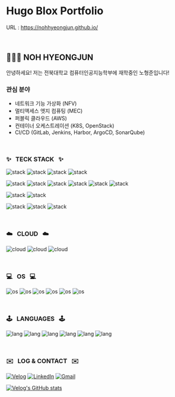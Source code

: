 # Hugo Blox Portfolio

URL : https://nohhyeongjun.github.io/

&nbsp;

## 🧑🏻‍💻 NOH HYEONGJUN

안녕하세요! 저는 전북대학교 컴퓨터인공지능학부에 재학중인 노형준입니다!

### 관심 분야

- 네트워크 기능 가상화 (NFV)
- 멀티액세스 엣지 컴퓨팅 (MEC)
- 퍼블릭 클라우드 (AWS)
- 컨테이너 오케스트레이션 (K8S, OpenStack)
- CI/CD (GitLab, Jenkins, Harbor, ArgoCD, SonarQube)

&nbsp;

### ✨ &nbsp; TECK STACK &nbsp; ✨

![stack](https://img.shields.io/badge/docker-%230db7ed.svg?style=for-the-badge&logo=docker&logoColor=white)
![stack](https://img.shields.io/badge/kubernetes-%23326ce5.svg?style=for-the-badge&logo=kubernetes&logoColor=white)
![stack](https://img.shields.io/badge/ansible-%231A1918.svg?style=for-the-badge&logo=ansible&logoColor=white)
![stack](https://img.shields.io/badge/terraform-%235835CC.svg?style=for-the-badge&logo=terraform&logoColor=white)

![stack](https://img.shields.io/badge/gitlab-FC6D26.svg?style=for-the-badge&logo=gitlab&logoColor=white)
![stack](https://img.shields.io/badge/Jenkins-D24939?style=for-the-badge&logo=Jenkins&logoColor=white)
![stack](https://img.shields.io/badge/circleci-343434?style=for-the-badge&logo=circleci&logoColor=white)
![stack](https://img.shields.io/badge/harbor-60B932?style=for-the-badge&logo=harbor&logoColor=white)
![stack](https://img.shields.io/badge/argocd-FF7328?style=for-the-badge&logo=argo&logoColor=white)
![stack](https://img.shields.io/badge/sonarqube-4E9BCD?style=for-the-badge&logo=sonarqube&logoColor=white)

![stack](https://img.shields.io/badge/grafana-%23F46800.svg?style=for-the-badge&logo=grafana&logoColor=white)
![stack](https://img.shields.io/badge/Prometheus-E6522C?style=for-the-badge&logo=Prometheus&logoColor=white)

![stack](https://img.shields.io/badge/React-20232A?style=for-the-badge&logo=react&logoColor=61DAFB)
![stack](https://img.shields.io/badge/React_Native-20232A?style=for-the-badge&logo=react&logoColor=61DAFB)
![stack](https://img.shields.io/badge/Flutter-02569B?style=for-the-badge&logo=flutter&logoColor=white)

&nbsp;

### ☁️ &nbsp; CLOUD &nbsp; ☁️

![cloud](https://img.shields.io/badge/Amazon_AWS-232F3E?style=for-the-badge&logo=amazonwebservices&logoColor=white)
![cloud](https://img.shields.io/badge/Naver_Cloud-03C75A?style=for-the-badge&logo=naver&logoColor=white)
![cloud](https://img.shields.io/badge/OpenStack-ED1944?style=for-the-badge&logo=openstack&logoColor=white)

&nbsp;

### 💻 &nbsp; OS &nbsp; 💻

![os](https://img.shields.io/badge/Linux-FCC624?style=for-the-badge&logo=linux&logoColor=black)
![os](https://img.shields.io/badge/mac%20os-000000?style=for-the-badge&logo=apple&logoColor=white)
![os](https://img.shields.io/badge/Ubuntu-E95420?style=for-the-badge&logo=ubuntu&logoColor=white)
![os](https://img.shields.io/badge/Windows-0078D6?style=for-the-badge&logo=windows&logoColor=white)
![os](https://img.shields.io/badge/Red%20Hat-EE0000?style=for-the-badge&logo=redhat&logoColor=white)
![os](https://img.shields.io/badge/Cent%20OS-262577?style=for-the-badge&logo=CentOS&logoColor=white)

&nbsp;

### 🕹️ &nbsp; LANGUAGES &nbsp; 🕹️

![lang](https://img.shields.io/badge/C-00599C?style=for-the-badge&logo=c&logoColor=white)
![lang](https://img.shields.io/badge/C%2B%2B-00599C?style=for-the-badge&logo=c%2B%2B&logoColor=white)
![lang](https://img.shields.io/badge/Rust-000000?style=for-the-badge&logo=rust&logoColor=white)
![lang](https://img.shields.io/badge/Python-14354C?style=for-the-badge&logo=python&logoColor=white)
![lang](https://img.shields.io/badge/Dart-0175C2?style=for-the-badge&logo=dart&logoColor=white)
![lang](https://img.shields.io/badge/Go-00ADD8?style=for-the-badge&logo=go&logoColor=white)

&nbsp;

### ✉️ &nbsp; LOG & CONTACT &nbsp; ✉️

[![Velog](https://img.shields.io/badge/Velog-20c997?style=for-the-badge&logo=Vimeo&logoColor=white)](https://velog.io/@nhj7804)
[![LinkedIn](https://img.shields.io/badge/LinkedIn-0077B5?style=for-the-badge&logo=linkedin&logoColor=white)](https://www.linkedin.com/in/%ED%98%95%EC%A4%80-%EB%85%B8-22a1b5326/)
[![Gmail](https://img.shields.io/badge/Gmail-D14836?style=for-the-badge&logo=gmail&logoColor=white)](mailto:nhj7804@jbnu.ac.kr)

[![Velog's GitHub stats](https://velog-readme-stats.vercel.app/api?name=nhj7804)](https://velog.io/@nhj7804)




